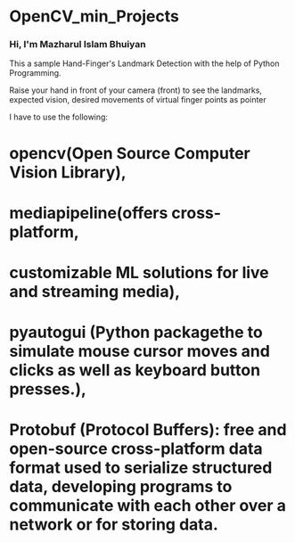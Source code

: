 # OpenCV_min_Projects
### Hi, I'm Mazharul Islam Bhuiyan

This a sample Hand-Finger's Landmark Detection
 with the help of Python Programming.

 Raise your hand in front of your camera (front)
  to see the landmarks, expected vision, desired movements of virtual finger points as pointer
  
  
I have to use the following:
# opencv(Open Source Computer Vision Library),
# mediapipeline(offers cross-platform,
# customizable ML solutions for live and streaming media),
# pyautogui (Python packagethe to simulate mouse cursor moves and clicks as well as keyboard button presses.),
# Protobuf (Protocol Buffers): free and open-source cross-platform data format used to serialize structured data, developing programs to communicate with each other over a network or for storing data.


